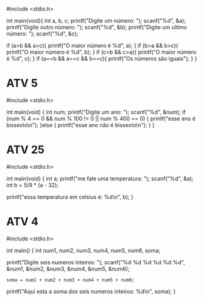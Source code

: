 #include <stdio.h>

int main(void){
  int a, b, c;
  printf("Digite um número: ");
  scanf("%d", &a);
  printf("Digite outro número: ");
  scanf("%d", &b);
  printf("Digite um ultimo número: ");
  scanf("%d", &c);

  if (a>b && a>c){
    printf("O maior número é %d", a);
  } if (b>a && b>c){
    printf("O maior número é %d", b);
  } if (c>b && c>a){
    printf("O maior número é %d", c);
  }  if (a==b && a==c && b==c){
    printf("Os números são iguais");
  }
}

# ATV 5

#include <stdio.h>

int main(void) {
 int num;
  printf("Digite um ano: ");
  scanf("%d", &num);
  if (num % 4 == 0 && num % 100 != 0 || num % 400 == 0) {
    printf("esse ano é bissexto\n");
  }else {
    printf("esse ano não é bissexto\n");
  }
}

# ATV 25 

#include <stdio.h>

int main(void) {
  int a;
  printf("me fale uma temperatura: ");
  scanf("%d", &a);
  int b = 5/9 * (a - 32);

  printf("essa temperatura em celsius é: %d\n", b);
}

# ATV 4

#include <stdio.h>

int main() {
  int num1, num2, num3, num4, num5, num6, soma;

  printf("Digite seis numeros inteiros: ");
  scanf("%d %d %d %d %d %d", &num1, &num2, &num3, &num4, &num5, &num6);

    soma = num1 + num2 + num3 + num4 + num5 + num6;

  printf("Aqui esta a soma dos seis numeros inteiros: %d\n", soma);
}


